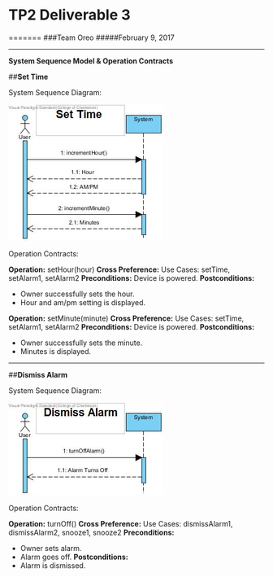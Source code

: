 #  TP2 Deliverable 3
=======
###Team Oreo
#####February 9, 2017

---

**System Sequence Model & Operation Contracts**

##**Set Time**

System Sequence Diagram:

![Domain Model](/Images/SSD_SetTime.jpg)


Operation Contracts:

**Operation:** setHour(hour)
**Cross Preference:** Use Cases: setTime, setAlarm1, setAlarm2
**Preconditions:** Device is powered.
**Postconditions:**
* Owner successfully sets the hour.
* Hour and am/pm setting is displayed.

**Operation:** setMinute(minute)
**Cross Preference:** Use Cases: setTime, setAlarm1, setAlarm2
**Preconditions:** Device is powered.
**Postconditions:**
* Owner successfully sets the minute.
* Minutes is displayed.

---

##**Dismiss Alarm**

System Sequence Diagram:

![Domain Model](/Images/SSD_DismissAlarm.jpg)


Operation Contracts:

**Operation:** turnOff()
**Cross Preference:** Use Cases: dismissAlarm1, dismissAlarm2, snooze1, snooze2
**Preconditions:**
* Owner sets alarm.
* Alarm goes off.
**Postconditions:**
* Alarm is dismissed.
